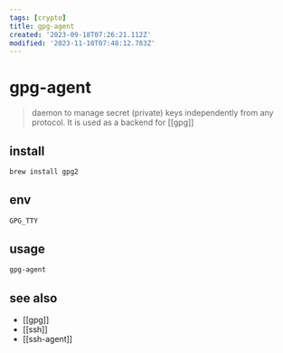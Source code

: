 ```yaml
---
tags: [crypto]
title: gpg-agent
created: '2023-09-18T07:26:21.112Z'
modified: '2023-11-10T07:48:12.783Z'
---
```


# gpg-agent

> daemon to manage secret (private) keys independently from any protocol. It is used as a backend for [[gpg]]

## install

```s
brew install gpg2
```

## env

```sh
GPG_TTY
```

## usage

```sh
gpg-agent
```

## see also

- [[gpg]]
- [[ssh]]
- [[ssh-agent]]
